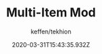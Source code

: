 ---
title: Multi-Item Mod
author:
  - keffen/tekhion
description: >-
  Lets you change item types in-game using the new form added in the page
  bottom.

  (for example turning the sword into a head item, so you can wear another hand item with it without any problem)
date: 2020-03-31T15:43:35.932Z
buttons:
  - name: Install
    href: https://greasyfork.org/scripts/401102-multi-item-mod/code/Multi-Item%20mod.user.js
    type: 0
userscript: true
working: true
---